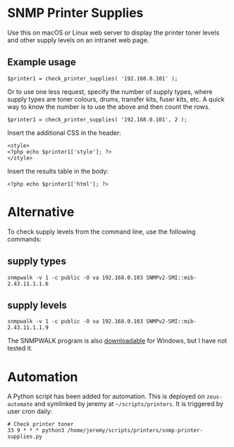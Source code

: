# SNMP Printer Supplies
Use this on macOS or Linux web server to display the printer toner levels and other supply levels on an intranet web page.

## Example usage
```
$printer1 = check_printer_supplies( '192.168.0.101' );
```
Or to use one less request, specify the number of supply types, where supply types are toner colours, drums, transfer kits, fuser kits, etc. A quick way to know the number is to use the above and then count the rows.
```
$printer1 = check_printer_supplies( '192.168.0.101', 2 );
```
Insert the additional CSS in the header:
```
<style>
<?php echo $printer1['style']; ?>
</style>
```
Insert the results table in the body:
```
<?php echo $printer1['html']; ?>
```
# Alternative

To check supply levels from the command line, use the following commands:

## supply types
```
snmpwalk -v 1 -c public -O va 192.168.0.103 SNMPv2-SMI::mib-2.43.11.1.1.6
```

## supply levels
```
snmpwalk -v 1 -c public -O va 192.168.0.103 SNMPv2-SMI::mib-2.43.11.1.1.9
```

The SNMPWALK program is also [downloadable](https://sourceforge.net/projects/net-snmp/files/net-snmp/) for Windows, but I have not tested it.

# Automation

A Python script has been added for automation. This is deployed on `zeus-automate` and symlinked by jeremy at `~/scripts/printers`. It is triggered by user cron daily:

```
# Check printer toner
33 9 * * * python3 /home/jeremy/scripts/printers/snmp-printer-supplies.py
```

